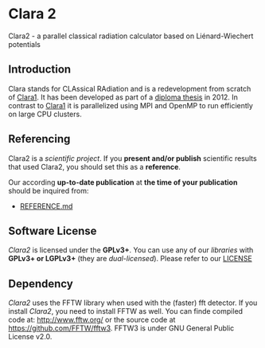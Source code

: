 Clara 2
=======

Clara2 - a parallel classical radiation calculator based on Liénard-Wiechert potentials


Introduction
------------

Clara stands for CLAssical RAdiation and is a redevelopment from scratch of [Clara1](https://github.com/ComputationalRadiationPhysics/clara1).
It has been developed as part of a [diploma thesis](http://www.hzdr.de/db/Cms?pOid=38997) in 2012.
In contrast to [Clara1](https://github.com/ComputationalRadiationPhysics/clara1) it is parallelized using MPI and OpenMP to run efficiently on large CPU clusters. 


Referencing
-----------

Clara2 is a *scientific project*. If you **present and/or publish** scientific
results that used Clara2, you should set this as a **reference**.

Our according **up-to-date publication** at **the time of your publication**
should be inquired from:
- [REFERENCE.md](REFERENCE.md)



Software License
----------------

*Clara2* is licensed under the **GPLv3+**. You can use any of our *libraries* with
**GPLv3+ or LGPLv3+** (they are *dual-licensed*).
Please refer to our [LICENSE](LICENSE)


Dependency
----------

*Clara2* uses the FFTW library when used with the (faster) fft detector.
If you install *Clara2*, you need to install FFTW as well. You can finde 
compiled code at: http://www.fftw.org/ or the source code at 
https://github.com/FFTW/fftw3. FFTW3 is under GNU General Public License v2.0.
